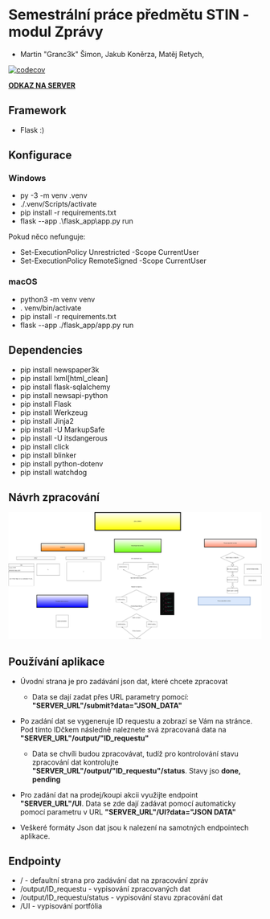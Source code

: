 # Semestrální práce předmětu STIN - modul Zprávy

- Martin "Granc3k" Šimon, Jakub Koněrza, Matěj Retych,

[![codecov](https://codecov.io/gh/Granc3k/STIN_ZPRAVY/graph/badge.svg?token=AO8L02LX7E)](https://codecov.io/gh/Granc3k/STIN_ZPRAVY)

**[ODKAZ NA SERVER](https://stin-zpravy.azurewebsites.net/)**  


## Framework

- Flask :)

## Konfigurace

### Windows
- py -3 -m venv .venv
- ./.venv/Scripts/activate
- pip install -r requirements.txt
- flask --app .\flask_app\app.py run

Pokud něco nefunguje:
- Set-ExecutionPolicy Unrestricted -Scope CurrentUser
- Set-ExecutionPolicy RemoteSigned -Scope CurrentUser

### macOS
- python3 -m venv venv
- . venv/bin/activate
- pip install -r requirements.txt
- flask --app ./flask_app/app.py run

## Dependencies
- pip install newspaper3k
- pip install lxml[html_clean]
- pip install flask-sqlalchemy
- pip install newsapi-python
- pip install Flask
- pip install Werkzeug
- pip install Jinja2
- pip install -U MarkupSafe
- pip install -U itsdangerous
- pip install click
- pip install blinker
- pip install python-dotenv
- pip install watchdog

## Návrh zpracování
![diagram](./Dokumentace/navrh_zpracovani.svg)

## Používání aplikace
- Úvodní strana je pro zadávání json dat, které chcete zpracovat
    - Data se dají zadat přes URL parametry pomocí: **"SERVER_URL"/submit?data="JSON_DATA"**
- Po zadání dat se vygeneruje ID requestu a zobrazí se Vám na stránce. Pod tímto IDčkem následně naleznete svá zpracovaná data na **"SERVER_URL"/output/"ID_requestu"**
    -   Data se chvíli budou zpracovávat, tudíž pro kontrolování stavu zpracování dat kontrolujte **"SERVER_URL"/output/"ID_requestu"/status**. Stavy jso **done, pending**
- Pro zadání dat na prodej/koupi akcii využijte endpoint **"SERVER_URL"/UI**. Data se zde dají zadávat pomocí automaticky pomocí parametru v URL **"SERVER_URL"/UI?data="JSON DATA"**

- Veškeré formáty Json dat jsou k nalezení na samotných endpointech aplikace.


## Endpointy
- / - defaultní strana pro zadávání dat na zpracování zpráv
- /output/ID_requestu - vypisování zpracovaných dat
- /output/ID_requestu/status - vypisování stavu zpracování dat
- /UI - vypisování portfólia


